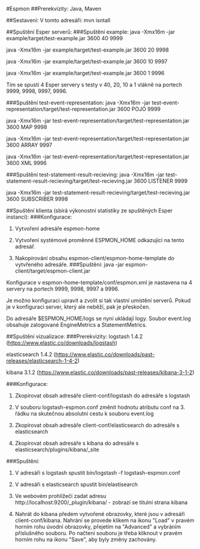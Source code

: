 #Espmon
##Prerekvizity:
Java, Maven

##Sestavení:
V tomto adresáři:
mvn isntall

##Spuštění Esper serverů:
###Spuštění example:
java -Xmx16m -jar example/target/test-example.jar 3600 40 9999

java -Xmx16m -jar example/target/test-example.jar 3600 20 9998

java -Xmx16m -jar example/target/test-example.jar 3600 10 9997

java -Xmx16m -jar example/target/test-example.jar 3600 1 9996

Tím se spustí 4 Esper servery s testy v 40, 20, 10 a 1 vlákně na portech 9999, 9998, 9997, 9996.

###Spuštění test-event-representation:
java -Xmx16m -jar test-event-representation/target/test-representation.jar 3600 POJO 9999

java -Xmx16m -jar test-event-representation/target/test-representation.jar 3600 MAP 9998

java -Xmx16m -jar test-event-representation/target/test-representation.jar 3600 ARRAY 9997

java -Xmx16m -jar test-event-representation/target/test-representation.jar 3600 XML 9996

###Spuštění test-statement-result-recieving:
java -Xmx16m -jar test-statement-result-recieving/target/test-recieving.jar 3600 LISTENER 9999

java -Xmx16m -jar test-statement-result-recieving/target/test-recieving.jar 3600 SUBSCRIBER 9998

##Spuštění klienta (sbírá výkonostní statistiky ze spuštěných Esper instancí):
###Konfigurace:
1) Vytvoření adresáře espmon-home

2) Vytvoření systémové proměnné ESPMON_HOME odkazující na tento adresář.

3) Nakopírování obsahu espmon-client/espmon-home-template do vytvřeného adresáře.
###Spuštění:
java -jar espmon-client/target/espmon-client.jar

Konfigurace v espmon-home-template/conf/espmon.xml je nastavena na 4 servery na portech 9999, 9998, 9997 a 9996.

Je možno konfiguraci upravit a zvolit si tak vlastní umístění serverů. Pokud je v konfiguraci server, který ale neběží,
pak je přeskočen.

Do adresáře $ESPMON_HOME/logs se nyní ukládají logy. Soubor event.log obsahuje zalogované EngineMetrics a StatementMetrics.


##Spuštění vizualizace:
###Prerekvizity:
logstash 1.4.2 (https://www.elastic.co/downloads/logstash)

elasticsearch 1.4.2 (https://www.elastic.co/downloads/past-releases/elasticsearch-1-4-2)

kibana 3.1.2 (https://www.elastic.co/downloads/past-releases/kibana-3-1-2)

###Konfigurace:
1) Zkopírovat obsah adresáře client-conf/logstash do adresáře s logstash

2) V souboru logstash-espmon.conf změnit hodnotu atributu conf na 3. řádku na skutečnou absolutní cestu k souboru event.log

3) Zkopírovat obsah adresáře client-conf/elasticsearch do adresáře s elasticsearch

4) Zkopírovat obsah adresáře s kibana do adresáře s elasticsearch/plugins/kibana/_site

###Spuštění:
1) V adresáři s logstash spustit bin/logstash -f logstash-espmon.conf

2) V adresáři s elasticsearch spustit bin/elastisearch

3) Ve webovém prohlížeči zadat adresu http://localhost:9200/_plugin/kibana/ - zobrazí se titulní strana kibana

4) Nahrát do kibana předem vytvořené obrazovky, které jsou v adresáři client-conf/kibana.
Nahrání se provede klikem na ikonu "Load" v pravém horním rohu úvodní obrazovky, přejetím na "Advanced"
a vybráním příslušného souboru. Po načtení souboru je třeba kliknout v pravém horním rohu na ikonu
"Save", aby byly změny zachovány.


